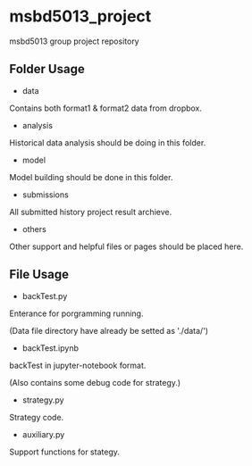 # msbd5013_project
msbd5013 group project repository

## Folder Usage

* data

Contains both format1 & format2 data from dropbox.

* analysis

Historical data analysis should be doing in this folder.

* model

Model building should be done in this folder.

* submissions

All submitted history project result archieve.

* others

Other support and helpful files or pages should be placed here.

## File Usage

* backTest.py

Enterance for porgramming running.

(Data file directory have already be setted as './data/')

* backTest.ipynb

backTest in jupyter-notebook format.

(Also contains some debug code for strategy.)

* strategy.py

Strategy code.

* auxiliary.py

Support functions for stategy.